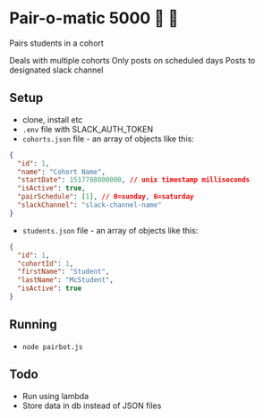 # Pair-o-matic 5000 :robot: :pear:

Pairs students in a cohort

Deals with multiple cohorts
Only posts on scheduled days
Posts to designated slack channel

## Setup
- clone, install etc
- `.env` file with SLACK_AUTH_TOKEN
- `cohorts.json` file - an array of objects like this:
```json
{
  "id": 1,
  "name": "Cohort Name",
  "startDate": 1517788800000, // unix timestamp milliseconds
  "isActive": true,
  "pairSchedule": [1], // 0=sunday, 6=saturday
  "slackChannel": "slack-channel-name"
}
```

- `students.json` file - an array of objects like this:
```json
{
  "id": 1,
  "cohortId": 1,
  "firstName": "Student",
  "lastName": "McStudent",
  "isActive": true
}
```

## Running

- `node pairbot.js`

## Todo
- Run using lambda
- Store data in db instead of JSON files
